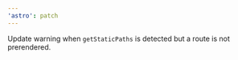 ```yaml
---
'astro': patch
---
```


Update warning when `getStaticPaths` is detected but a route is not prerendered.
